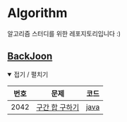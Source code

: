 # Algorithm
알고리즘 스터디를 위한 레포지토리입니다 :)

## [BackJoon](https://www.acmicpc.net/)

<details open> <summary> 접기 / 펼치기 </summary>

| 번호 | 문제 | 코드 |
|:-:|:-:|:-:|
| 2042 | [구간 합 구하기](https://www.acmicpc.net/problem/2042) | [java](src/backjoon/B2042.java) |

</details>
